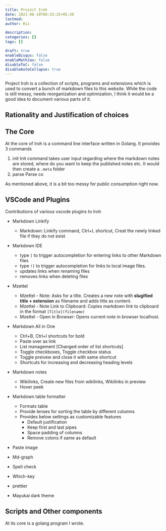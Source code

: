 ```yaml
---
title: Project Iroh
date: 2021-06-18T08:33:25+05:30
lastmod:
author: Riz

description:
categories: []
tags: []

draft: true
enableDisqus: false
enableMathJax: false
disableToC: false
disableAutoCollapse: true
---
```


Project Iroh is a collection of scripts, programs and extensions which is used to convert a bunch of markdown files to this website. While the code is still messy, needs reorganization and optimization, I think it would be a good idea to document various parts of it.

## Rationality and Justification of choices

## The Core

At the core of Iroh is a command line interface written in Golang. It provides 3 commands

1. init
  Init command takes user input regarding where the markdown notes are stored, where do you want to keep the published notes etc. It would then create a `.meta` folder
2. parse
  Parse co

As mentioned above, it is a bit too messy for public consumption right now. 

## VSCode and Plugins

Contributions of various vscode plugins to Iroh

- Markdown Linkify

  - Markdown: Linkify command, Ctrl+L shortcut, Creat the newly linked file if they do not exist

- Markdown IDE

  - type `[` to trigger autocompletion for entering links to other Markdown files
  - type `![` to trigger autocompletion for links to local image files.
  - updates links when renaming files
  - removes links when deleting files

- Mzettel

  - Mzettel - Note: Asks for a title. Creates a new note with **slugified title + extension** as filename and adds title as content.
  - Mzettel - Note Link to Clipboard: Copies markdown link to clipboard in the format `[Title](filename)`
  - Mzettel - Open in Browser: Opens current note in browser localhost.

- Markdown All in One

  - Ctrl+B, Ctrl+I shortcuts for bold
  - Paste over as link
  - List management [Changed order of list shortcuts]
  - Toggle checkboxes, Toggle checkbox status
  - Toggle preivew and close it with same shortcut
  - Shortcuts for increasing and decreasing heading levels

- Markdown notes

  - Wikilinks, Create new files from wikilinks, Wikilinks in preview
  - Hover peek

- Markdown table formatter

  - Formats table
  - Provide lenses for sorting the table by different columns
  - Provides below settings as customizable features
    - Default justification
    - Keep first and last pipes
    - Space padding of columns
    - Remove colons if same as default

- Paste image
- Md-graph
- Spell check
- Which-key
- prettier
- Mayukai dark theme

## Scripts and Other components

At its core is a golang program I wrote.
